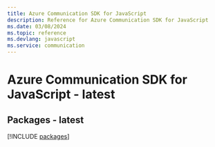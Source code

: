 ```yaml
---
title: Azure Communication SDK for JavaScript
description: Reference for Azure Communication SDK for JavaScript
ms.date: 03/08/2024
ms.topic: reference
ms.devlang: javascript
ms.service: communication
---
```

# Azure Communication SDK for JavaScript - latest
## Packages - latest
[!INCLUDE [packages](communication-index.md)]